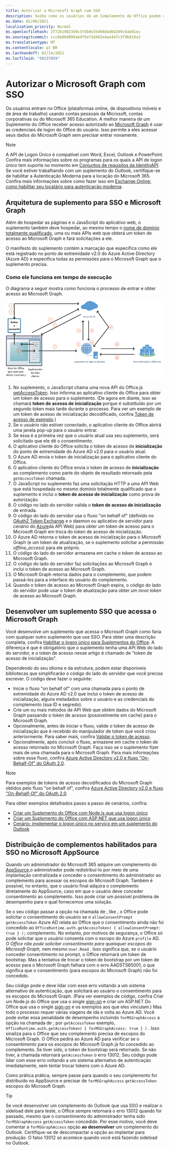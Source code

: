 ```yaml
---
title: Autorizar o Microsoft Graph com SSO
description: Saiba como os usuários de um Complemento do Office podem usar o SSO (single sign-on) para buscar dados do Microsoft Graph.
ms.date: 02/09/2021
localization_priority: Normal
ms.openlocfilehash: 2f72b19023d9c5fdb8e35466bbd64269cbab81ec
ms.sourcegitcommit: ccc0a86d099ab4f5ef3d482e4ae447c3f9b818a3
ms.translationtype: MT
ms.contentlocale: pt-BR
ms.lasthandoff: 02/14/2021
ms.locfileid: "50237859"
---
```

# <a name="authorize-to-microsoft-graph-with-sso"></a>Autorizar o Microsoft Graph com SSO

Os usuários entram no Office (plataformas online, de dispositivos móveis e de área de trabalho) usando contas pessoais da Microsoft, contas corporativas ou do Microsoft 365 Education. A melhor maneira de um Suplemento do Office receber acesso autorizado ao [Microsoft Graph](https://developer.microsoft.com/graph/docs) é usar as credenciais de logon do Office do usuário. Isso permite a eles acessar seus dados do Microsoft Graph sem precisar entrar novamente.

> [!NOTE]
> A API de Logon Único é compatível com Word, Excel, Outlook e PowerPoint. Confira mais informações sobre os programas para os quais a API de logon único tem suporte no momento em [Conjuntos de requisitos da IdentityAPI](../reference/requirement-sets/identity-api-requirement-sets.md).
> Se você estiver trabalhando com um suplemento do Outlook, certifique-se de habilitar a Autenticação Moderna para a locação do Microsoft 365. Confira mais informações sobre como fazer isso em [Exchange Online: como habilitar seu locatário para autenticação moderna](https://social.technet.microsoft.com/wiki/contents/articles/32711.exchange-online-how-to-enable-your-tenant-for-modern-authentication.aspx).

## <a name="add-in-architecture-for-sso-and-microsoft-graph"></a>Arquitetura de suplemento para SSO e Microsoft Graph

Além de hospedar as páginas e o JavaScript do aplicativo web, o suplemento também deve hospedar, ao mesmo tempo o [nome de domínio totalmente qualificado](/windows/desktop/DNS/f-gly#_dns_fully_qualified_domain_name_fqdn__gly), uma ou mais APIs web que obterá um token de acesso ao Microsoft Graph e fará solicitações a ele.

O manifesto do suplemento contém a marcação que especifica como ele está registrado no ponto de extremidade v2.0 do Azure Active Directory (Azure AD) e especifica todas as permissões para o Microsoft Graph que o suplemento precisa.

### <a name="how-it-works-at-runtime"></a>Como ele funciona em tempo de execução

O diagrama a seguir mostra como funciona o processo de entrar e obter acesso ao Microsoft Graph.

![Diagrama mostrando o processo de SSO](../images/sso-access-to-microsoft-graph.png)

1. No suplemento, o JavaScript chama uma nova API do Office.js [getAccessToken](/javascript/api/office-runtime/officeruntime.auth#getaccesstoken-options-). Isso informa ao aplicativo cliente do Office para obter um token de acesso para o suplemento. (De agora em diante, isso se chamará **token de acesso de inicialização** porque é substituído por um segundo token mais tarde durante o processo. Para ver um exemplo de um token de acesso de inicialização decodificado, confira [Token de acesso de exemplo](sso-in-office-add-ins.md#example-access-token).)
2. Se o usuário não estiver conectado, o aplicativo cliente do Office abrirá uma janela pop-up para o usuário entrar.
3. Se essa é a primeira vez que o usuário atual usa seu suplemento, será solicitado que ele dê o consentimento.
4. O aplicativo cliente do Office solicita o token de acesso de **inicialização** do ponto de extremidade do Azure AD v2.0 para o usuário atual.
5. O Azure AD envia o token de inicialização para o aplicativo cliente do Office.
6. O aplicativo cliente do Office envia o token de acesso de **inicialização** ao complemento como parte do objeto de resultado retornado pela `getAccessToken` chamada.
7. O JavaScript no suplemento faz uma solicitação HTTP a uma API Web que está hospedada no mesmo domínio totalmente qualificado que o suplemento e inclui o **token de acesso de inicialização** como prova de autorização.
8. O código no lado do servidor valida o **token de acesso de inicialização** de entrada.
9. O código do lado do servidor usa o fluxo "on behalf of" (definido no [OAuth2 Token Exchange](https://tools.ietf.org/html/draft-ietf-oauth-token-exchange-02) e o daemon ou aplicativo de servidor para cenário do [Azure](/azure/active-directory/develop/active-directory-authentication-scenarios)da API Web) para obter um token de acesso para o Microsoft Graph em troca do token de acesso de inicialização.
10. O Azure AD retorna o token de acesso de inicialização para o Microsoft Graph (e um token de atualização, se o suplemento solicitar a permissão *offline_access*) para ele próprio.
11. O código do lado do servidor armazena em cache o token de acesso ao Microsoft Graph.
12. O código do lado do servidor faz solicitações ao Microsoft Graph e inclui o token de acesso ao Microsoft Graph.
13. O Microsoft Graph retorna dados para o complemento, que podem passá-los para a interface do usuário do complemento.
14. Quando o token de acesso ao Microsoft Graph expira, o código do lado do servidor pode usar o token de atualização para obter um novo token de acesso ao Microsoft Graph.

## <a name="develop-an-sso-add-in-that-accesses-microsoft-graph"></a>Desenvolver um suplemento SSO que acessa o Microsoft Graph

Você desenvolve um suplemento que acessa o Microsoft Graph como faria com qualquer outro suplemento que use SSO. Para obter uma descrição completa, confira [Habilitar o logon único para Suplementos do Office](../develop/sso-in-office-add-ins.md). A diferença é que é obrigatório que o suplemento tenha uma API Web do lado do servidor, e o token de acesso nesse artigo é chamado de "token de acesso de inicialização".

Dependendo do seu idioma e da estrutura, podem estar disponíveis bibliotecas que simplificarão o código do lado do servidor que você precisa escrever. O código deve fazer o seguinte:

* Inicie o fluxo "on behalf of" com uma chamada para o ponto de extremidade do Azure AD v2.0 que inclui o token de acesso de inicialização, alguns metadados sobre o usuário e as credenciais do complemento (sua ID e segredo).
* Crie um ou mais métodos de API Web que obtêm dados do Microsoft Graph passando o token de acesso (possivelmente em cache) para o Microsoft Graph.
* Opcionalmente, antes de iniciar o fluxo, valide o token de acesso de inicialização que é recebido do manipulador de token que você criou anteriormente. Para saber mais, confira [Validar o token de acesso](sso-in-office-add-ins.md#validate-the-access-token). 
* Opcionalmente, após concluir o fluxo, armazene em cache o token de acesso retornado no Microsoft Graph. Faça isso se o suplemento fizer mais de uma chamada para o Microsoft Graph. Para mais informações sobre esse fluxo, confira [Azure Active Directory v2.0 e fluxo "On-Behalf-Of" do OAuth 2.0](/azure/active-directory/develop/active-directory-v2-protocols-oauth-on-behalf-of).

> [!NOTE]
> Para exemplos de tokens de acesso decodificados do Microsoft Graph obtidos pelo fluxo "on behalf of", confira [Azure Active Directory v2.0 e fluxo "On-Behalf-Of" do OAuth 2.0](/azure/active-directory/develop/active-directory-v2-protocols-oauth-on-behalf-of).

Para obter exemplos detalhados passo a passo de cenários, confira:

* [Criar um Suplemento do Office com Node.js que usa logon único](create-sso-office-add-ins-nodejs.md)
* [Criar um Suplemento do Office com ASP.NET que usa logon único](create-sso-office-add-ins-aspnet.md)
* [Cenário: implementar o logon único no serviço em um suplemento do Outlook](../outlook/implement-sso-in-outlook-add-in.md)

## <a name="distributing-sso-enabled-add-ins-in-microsoft-appsource"></a>Distribuição de complementos habilitados para SSO no Microsoft AppSource

Quando um administrador do Microsoft 365 adquire um complemento do [AppSource,](https://appsource.microsoft.com)o administrador pode redistribuí-lo por meio de uma implantação centralizada e conceder o consentimento do administrador ao complemento para acessar os escopos do Microsoft Graph. [](../publish/centralized-deployment.md) Também é possível, no entanto, que o usuário final adquira o complemento diretamente do AppSource, caso em que o usuário deve conceder consentimento ao complemento. Isso pode criar um possível problema de desempenho para o qual fornecemos uma solução.

Se o seu código passar a opção na chamada de , like , o Office pode solicitar o consentimento do usuário se o `allowConsentPrompt` `getAccessToken` Azure AD relata ao Office que o consentimento ainda não foi concedido ao `OfficeRuntime.auth.getAccessToken( { allowConsentPrompt: true } );` complemento. No entanto, por motivos de segurança, o Office só pode solicitar que o usuário consenta com o escopo do Azure `profile` AD. *O Office não pode solicitar consentimento para quaisquer escopos do Microsoft Graph,* nem mesmo `User.Read` . Isso significa que, se o usuário conceder consentimento no prompt, o Office retornará um token de bootstrap. Mas a tentativa de trocar o token de bootstrap por um token de acesso para o Microsoft Graph falhará com o erro AADSTS65001, o que significa que o consentimento (para escopos do Microsoft Graph) não foi concedido.

Seu código pode e deve lidar com esse erro voltando a um sistema alternativo de autenticação, que solicitará ao usuário o consentimento para os escopos do Microsoft Graph. (Para ver exemplos de código, confira Criar um Node.js do Office que usa o single [sign-on](create-sso-office-add-ins-nodejs.md) e criar um ASP.NET Do Office que usa o single [sign-on](create-sso-office-add-ins-aspnet.md) e os exemplos aos que eles vinculam.) Mas todo o processo requer várias viagens de ida e volta ao Azure AD. Você pode evitar essa penalidade de desempenho incluindo `forMSGraphAccess` a opção na chamada de ; por `getAccessToken` exemplo, `OfficeRuntime.auth.getAccessToken( { forMSGraphAccess: true } )` .  Isso sinaliza para o Office que seu complemento precisa de escopos do Microsoft Graph. O Office pedirá ao Azure AD para verificar se o consentimento para os escopos do Microsoft Graph já foi concedido ao complemento. Se tiver sido, o token de bootstrap será retornado. Se não tiver, a chamada retornará `getAccessToken` o erro 13012. Seu código pode lidar com esse erro voltando a um sistema alternativo de autenticação imediatamente, sem tentar trocar tokens com o Azure AD.

Como prática prática, sempre passe para quando o seu complemento for distribuído no AppSource e precisar de `forMSGraphAccess` `getAccessToken` escopos do Microsoft Graph.

> [!TIP]
> Se você desenvolver um complemento do Outlook que usa SSO e  realizar o sideload dele para teste, o Office sempre retornará o erro 13012 quando for passado, mesmo que o consentimento do administrador tenha sido `forMSGraphAccess` `getAccessToken` concedido. Por esse motivo, você deve comentar a `forMSGraphAccess` opção **ao desenvolver** um complemento do Outlook. Certifique-se de descompactar a opção ao implantar para produção. O falso 13012 só acontece quando você está fazendo sideload no Outlook.
